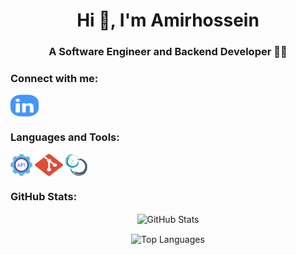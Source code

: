 <h1 align="center">Hi 👋, I'm Amirhossein </h1>

<h3 align="center">A Software Engineer and Backend Developer 🤩😎</h3>


<h3 align="left">Connect with me:</h3>

<p align="left">
  <a href="#" target="_blank"><img align="center" alt="Linkedin" height="35" width="45" src="src/assets/readme/Linkedin.svg" /></a>
</p>

<h3 align="left">Languages and Tools:</h3>

<p align="left">
  <a href="https://axios-http.com" target="_blank" rel="noreferrer"><img align="center" alt="REST API" height="35" width="35" src="src/assets/readme/REST-API.png" /></a>
  <a href="https://git-scm.com" target="_blank" rel="noreferrer"><img align="center" alt="Git" height="35" width="45" src="src/assets/readme/Git.svg" /></a>
  <a href="https://scrum.org" target="_blank" rel="noreferrer"><img align="center" alt="Scrum" height="35" width="35" src="src/assets/readme/Scrum.png" /></a>
</p>

<h3 align="left">GitHub Stats:</h3>

<p align="center">
  <img align="center" alt="GitHub Stats" src="https://github-readme-stats.vercel.app/api?username=iamamirhossein&show_icons=true&title_color=4596fb&text_color=37474f&bg_color=f5f5f5&icon_color=57f2cc&hide_border=true&border_radius=15&locale=en" />
</p>

<p align="center">
  <img align="center" alt="Top Languages" src="https://github-readme-stats.vercel.app/api/top-langs?username=iamamirhossein&show_icons=true&title_color=4596fb&text_color=37474f&bg_color=f5f5f5&icon_color=57f2cc&hide_border=true&border_radius=15&locale=en&layout=compact" />
</p>

